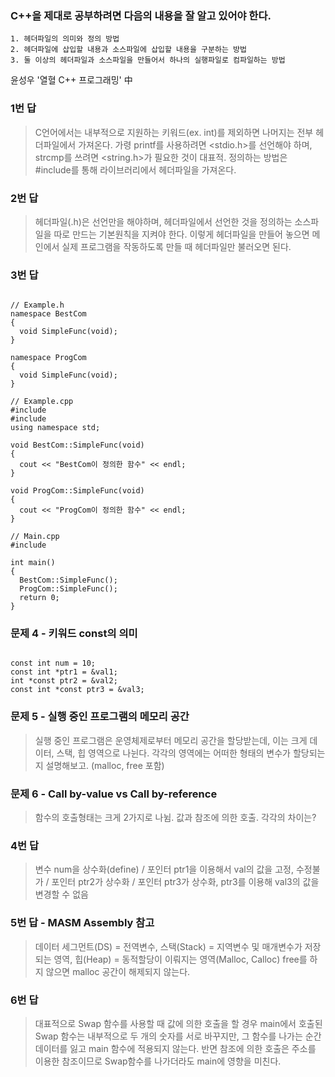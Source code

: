 ### C++을 제대로 공부하려면 다음의 내용을 잘 알고 있어야 한다.
<pre><code>1. 헤더파일의 의미와 정의 방법
2. 헤더파일에 삽입할 내용과 소스파일에 삽입할 내용을 구분하는 방법
3. 둘 이상의 헤더파일과 소스파일을 만들어서 하나의 실행파일로 컴파일하는 방법</code></pre>
윤성우 '열혈 C++ 프로그래밍' 中

### 1번 답
> C언어에서는 내부적으로 지원하는 키워드(ex. int)를 제외하면 나머지는 전부 헤더파일에서 가져온다. 가령 printf를 사용하려면 <stdio.h>를 선언해야
하며, strcmp를 쓰려면 <string.h>가 필요한 것이 대표적. 정의하는 방법은 #include를 통해 라이브러리에서 헤더파일을 가져온다.
### 2번 답
> 헤더파일(.h)은 선언만을 해야하며, 헤더파일에서 선언한 것을 정의하는 소스파일을 따로 만드는 기본원칙을 지켜야 한다. 이렇게 헤더파일을 만들어 놓으면
메인에서 실제 프로그램을 작동하도록 만들 때 헤더파일만 불러오면 된다.
### 3번 답
<pre><code>
// Example.h
namespace BestCom
{
  void SimpleFunc(void);
}

namespace ProgCom
{
  void SimpleFunc(void);
}

// Example.cpp
#include <iostream>
#include <Example.h>
using namespace std;

void BestCom::SimpleFunc(void)
{
  cout << "BestCom이 정의한 함수" << endl;
}

void ProgCom::SimpleFunc(void)
{
  cout << "ProgCom이 정의한 함수" << endl;
}

// Main.cpp
#include <Example.h>

int main()
{
  BestCom::SimpleFunc();
  ProgCom::SimpleFunc();
  return 0;
}
</code></pre>

### 문제 4 - 키워드 const의 의미
<pre><code>
const int num = 10;
const int *ptr1 = &val1;
int *const ptr2 = &val2;
const int *const ptr3 = &val3;
</code></pre>

### 문제 5 - 실행 중인 프로그램의 메모리 공간
> 실행 중인 프로그램은 운영체제로부터 메모리 공간을 할당받는데, 이는 크게 데이터, 스택, 힙 영역으로 나뉜다. 각각의 영역에는 어떠한 형태의 변수가
할당되는지 설명해보고. (malloc, free 포함)

### 문제 6 - Call by-value vs Call by-reference
> 함수의 호출형태는 크게 2가지로 나뉨. 값과 참조에 의한 호출. 각각의 차이는?

### 4번 답
> 변수 num을 상수화(define) / 포인터 ptr1을 이용해서 val의 값을 고정, 수정불가 / 포인터 ptr2가 상수화 / 포인터 ptr3가 상수화, ptr3를 이용해
val3의 값을 변경할 수 없음

### 5번 답 - MASM Assembly 참고
> 데이터 세그먼트(DS) = 전역변수, 스택(Stack) = 지역변수 및 매개변수가 저장되는 영역, 힙(Heap) = 동적할당이 이뤄지는 영역(Malloc, Calloc)
free를 하지 않으면 malloc 공간이 해제되지 않는다.

### 6번 답
> 대표적으로 Swap 함수를 사용할 때 값에 의한 호출을 할 경우 main에서 호출된 Swap 함수는 내부적으로 두 개의 숫자를 서로 바꾸지만, 그 함수를 나가는
순간 데이터를 잃고 main 함수에 적용되지 않는다. 반면 참조에 의한 호출은 주소를 이용한 참조이므로 Swap함수를 나가더라도 main에 영향을 미친다.
